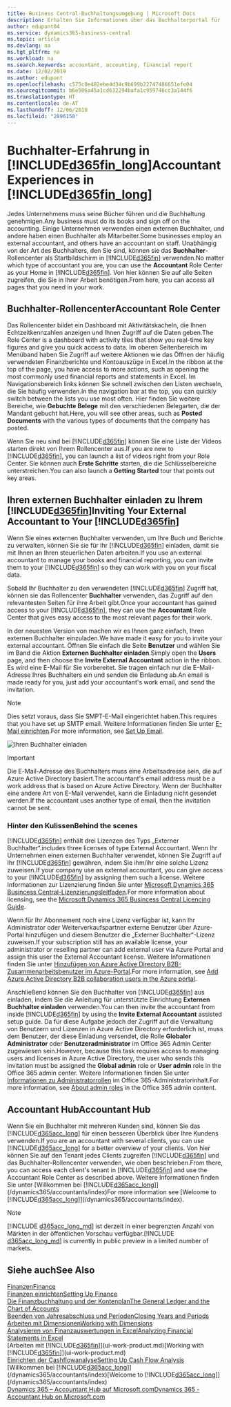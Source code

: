 ```yaml
---
title: Business Central-Buchhaltungsumgebung | Microsoft Docs
description: Erhalten Sie Informationen über das Buchhalterportal für  Business Central. und das Buchhalterrollencenter, das interne und externe Buchhalter im Kundenunternehmen unterstützt.
author: edupont04
ms.service: dynamics365-business-central
ms.topic: article
ms.devlang: na
ms.tgt_pltfrm: na
ms.workload: na
ms.search.keywords: accountant, accounting, financial report
ms.date: 12/02/2019
ms.author: edupont
ms.openlocfilehash: c575c0e482ebe4d34c9b699b22747486651efe04
ms.sourcegitcommit: b6e506a45a1cd632294bafa1c959746cc3a144f6
ms.translationtype: HT
ms.contentlocale: de-AT
ms.lasthandoff: 12/06/2019
ms.locfileid: "2896150"
---
```

# <a name="accountant-experiences-in-included365fin_longincludesd365fin_long_mdmd"></a><span data-ttu-id="ad386-103">Buchhalter-Erfahrung in [!INCLUDE[d365fin_long](includes/d365fin_long_md.md)]</span><span class="sxs-lookup"><span data-stu-id="ad386-103">Accountant Experiences in [!INCLUDE[d365fin_long](includes/d365fin_long_md.md)]</span></span>
<span data-ttu-id="ad386-104">Jedes Unternehmens muss seine Bücher führen und die Buchhaltung genehmigen.</span><span class="sxs-lookup"><span data-stu-id="ad386-104">Any business must do its books and sign off on the accounting.</span></span> <span data-ttu-id="ad386-105">Einige Unternehmen verwenden einen externen Buchhalter, und andere haben einen Buchhalter als Mitarbeiter.</span><span class="sxs-lookup"><span data-stu-id="ad386-105">Some businesses employ an external accountant, and others have an accountant on staff.</span></span> <span data-ttu-id="ad386-106">Unabhängig von der Art des Buchhalters, den Sie sind, können sie das **Buchhalter**-Rollencenter als Startbildschirm in [!INCLUDE[d365fin](includes/d365fin_md.md)] verwenden.</span><span class="sxs-lookup"><span data-stu-id="ad386-106">No matter which type of accountant you are, you can use the **Accountant** Role Center as your Home in [!INCLUDE[d365fin](includes/d365fin_md.md)].</span></span> <span data-ttu-id="ad386-107">Von hier können Sie auf alle Seiten zugreifen, die Sie in Ihrer Arbeit benötigen.</span><span class="sxs-lookup"><span data-stu-id="ad386-107">From here, you can access all pages that you need in your work.</span></span>  

## <a name="accountant-role-center"></a><span data-ttu-id="ad386-108">Buchhalter-Rollencenter</span><span class="sxs-lookup"><span data-stu-id="ad386-108">Accountant Role Center</span></span>
<span data-ttu-id="ad386-109">Das Rollencenter bildet ein Dashboard mit Aktivitätskacheln, die Ihnen Echtzeitkennzahlen anzeigen und Ihnen Zugriff auf die Daten geben.</span><span class="sxs-lookup"><span data-stu-id="ad386-109">The Role Center is a dashboard with activity tiles that show you real-time key figures and give you quick access to data.</span></span> <span data-ttu-id="ad386-110">Im oberen Seitenbereich im Menüband haben Sie Zugriff auf weitere Aktionen wie das Öffnen der häufig verwendeten Finanzberichte und Kontoauszüge in Excel.</span><span class="sxs-lookup"><span data-stu-id="ad386-110">In the ribbon at the top of the page, you have access to more actions, such as opening the most commonly used financial reports and statements in Excel.</span></span> <span data-ttu-id="ad386-111">Im Navigationsbereich links können Sie schnell zwischen den Listen wechseln, die Sie häufig verwenden.</span><span class="sxs-lookup"><span data-stu-id="ad386-111">In the navigation bar at the top, you can quickly switch between the lists you use most often.</span></span> <span data-ttu-id="ad386-112">Hier finden Sie weitere Bereiche, wie **Gebuchte Belege** mit den verschiedenen Belegarten, die der Mandant gebucht hat.</span><span class="sxs-lookup"><span data-stu-id="ad386-112">Here, you will see other areas, such as **Posted Documents** with the various types of documents that the company has posted.</span></span>  

<span data-ttu-id="ad386-113">Wenn Sie neu sind bei [!INCLUDE[d365fin](includes/d365fin_md.md)] können Sie eine Liste der Videos starten direkt von Ihrem Rollencenter aus.</span><span class="sxs-lookup"><span data-stu-id="ad386-113">If you are new to [!INCLUDE[d365fin](includes/d365fin_md.md)], you can launch a list of videos right from your Role Center.</span></span> <span data-ttu-id="ad386-114">Sie können auch **Erste Schritte** starten, die die Schlüsselbereiche unterstreichen.</span><span class="sxs-lookup"><span data-stu-id="ad386-114">You can also launch a **Getting Started** tour that points out key areas.</span></span>  

## <a name="inviteaccountant"></a><span data-ttu-id="ad386-115">Ihren externen Buchhalter einladen zu Ihrem [!INCLUDE[d365fin](includes/d365fin_md.md)]</span><span class="sxs-lookup"><span data-stu-id="ad386-115">Inviting Your External Accountant to Your [!INCLUDE[d365fin](includes/d365fin_md.md)]</span></span>
<span data-ttu-id="ad386-116">Wenn Sie eines externen Buchhalter verwenden, um Ihre Buch und Berichte zu verwalten, können Sie sie für Ihr [!INCLUDE[d365fin](includes/d365fin_md.md)] einladen, damit sie mit Ihnen an Ihren steuerlichen Daten arbeiten.</span><span class="sxs-lookup"><span data-stu-id="ad386-116">If you use an external accountant to manage your books and financial reporting, you can invite them to your [!INCLUDE[d365fin](includes/d365fin_md.md)] so they can work with you on your fiscal data.</span></span>

<span data-ttu-id="ad386-117">Sobald Ihr Buchhalter zu den verwendeten [!INCLUDE[d365fin](includes/d365fin_md.md)] Zugriff hat, können sie das Rollencenter **Buchhalter** verwenden, das Zugriff auf den relevantesten Seiten für ihre Arbeit gibt.</span><span class="sxs-lookup"><span data-stu-id="ad386-117">Once your accountant has gained access to your [!INCLUDE[d365fin](includes/d365fin_md.md)], they can use the **Accountant** Role Center that gives easy access to the most relevant pages for their work.</span></span>  

<span data-ttu-id="ad386-118">In der neuesten Version von machen wir es Ihnen ganz einfach, Ihren externen Buchhalter einzuladen.</span><span class="sxs-lookup"><span data-stu-id="ad386-118">We have made it easy for you to invite your external accountant.</span></span> <span data-ttu-id="ad386-119">Öffnen Sie einfach die Seite **Benutzer** und wählen Sie im Band die Aktion **Externen Buchhalter einladen**.</span><span class="sxs-lookup"><span data-stu-id="ad386-119">Simply open the **Users** page, and then choose the **Invite External Accountant** action in the ribbon.</span></span> <span data-ttu-id="ad386-120">Es wird eine E-Mail für Sie vorbereitet. Sie tragen einfach nur die E-Mail-Adresse Ihres Buchhalters ein und senden die Einladung ab.</span><span class="sxs-lookup"><span data-stu-id="ad386-120">An email is made ready for you, just add your accountant's work email, and send the invitation.</span></span>  
> [!Note]  
> <span data-ttu-id="ad386-121">Dies setzt voraus, dass Sie SMPT-E-Mail eingerichtet haben.</span><span class="sxs-lookup"><span data-stu-id="ad386-121">This requires that you have set up SMTP email.</span></span> <span data-ttu-id="ad386-122">Weitere Informationen finden Sie unter [E-Mail einrichten](admin-how-setup-email.md).</span><span class="sxs-lookup"><span data-stu-id="ad386-122">For more information, see [Set Up Email](admin-how-setup-email.md).</span></span>   

![Ihren Buchhalter einladen](./media/finance-invite-accountant/invite-accountant.png)

> [!IMPORTANT]  
> <span data-ttu-id="ad386-124">Die E-Mail-Adresse des Buchhalters muss eine Arbeitsadresse sein, die auf Azure Active Directory basiert.</span><span class="sxs-lookup"><span data-stu-id="ad386-124">The accountant's email address must be a work address that is based on Azure Active Directory.</span></span> <span data-ttu-id="ad386-125">Wenn der Buchhalter eine andere Art von E-Mail verwendet, kann die Einladung nicht gesendet werden.</span><span class="sxs-lookup"><span data-stu-id="ad386-125">If the accountant uses another type of email, then the invitation cannot be sent.</span></span>  

### <a name="behind-the-scenes"></a><span data-ttu-id="ad386-126">Hinter den Kulissen</span><span class="sxs-lookup"><span data-stu-id="ad386-126">Behind the scenes</span></span>
[!INCLUDE[d365fin](includes/d365fin_md.md)] <span data-ttu-id="ad386-127">enthält drei Lizenzen des Typs „Externer Buchhalter“.</span><span class="sxs-lookup"><span data-stu-id="ad386-127">includes three licenses of type External Accountant.</span></span> <span data-ttu-id="ad386-128">Wenn Ihr Unternehmen einen externen Buchhalter verwendet, können Sie Zugriff auf Ihr [!INCLUDE[d365fin](includes/d365fin_md.md)] gewähren, indem Sie ihm/ihr eine solche Lizenz zuweisen.</span><span class="sxs-lookup"><span data-stu-id="ad386-128">If your company use an external accountant, you can give access to your [!INCLUDE[d365fin](includes/d365fin_md.md)] by assigning them such a license.</span></span> <span data-ttu-id="ad386-129">Weitere Informationen zur Lizenzierung finden Sie unter [Microsoft Dynamics 365 Busincess Central-Lizenzierungsleitfaden](https://go.microsoft.com/fwlink/?LinkId=871590).</span><span class="sxs-lookup"><span data-stu-id="ad386-129">For more information about licensing, see the [Microsoft Dynamics 365 Busincess Central Licencing Guide](https://go.microsoft.com/fwlink/?LinkId=871590).</span></span> 

<span data-ttu-id="ad386-130">Wenn für Ihr Abonnement noch eine Lizenz verfügbar ist, kann Ihr Administrator oder Weiterverkaufspartner externe Benutzer über Azure-Portal hinzufügen und diesem Benutzer die „Externer Buchhalter“-Lizenz zuweisen.</span><span class="sxs-lookup"><span data-stu-id="ad386-130">If your subscription still has an available license, your administrator or reselling partner can add external user via Azure Portal and assign this user the External Accountant license.</span></span> <span data-ttu-id="ad386-131">Weitere Informationen finden Sie unter [Hinzufügen von Azure Active Directory B2B-Zusammenarbeitsbenutzer im Azure-Portal](/azure/active-directory/b2b/add-users-administrator).</span><span class="sxs-lookup"><span data-stu-id="ad386-131">For more information, see [Add Azure Active Directory B2B collaboration users in the Azure portal](/azure/active-directory/b2b/add-users-administrator).</span></span>

<span data-ttu-id="ad386-132">Anschließend können Sie den Buchhalter von [!INCLUDE[d365fin](includes/d365fin_md.md)] aus einladen, indem Sie die Anleitung für unterstützte Einrichtung **Externen Buchhalter einladen** verwenden.</span><span class="sxs-lookup"><span data-stu-id="ad386-132">You can then invite the accountant from inside [!INCLUDE[d365fin](includes/d365fin_md.md)] by using the **Invite External Accountant** assisted setup guide.</span></span> <span data-ttu-id="ad386-133">Da für diese Aufgabe jedoch der Zugriff auf die Verwaltung von Benutzern und Lizenzen in Azure Active Directory erforderlich ist, muss dem Benutzer, der diese Einladung versendet, die Rolle **Globaler Administrator** oder **Benutzeradministrator** im Office 365 Admin Center zugewiesen sein.</span><span class="sxs-lookup"><span data-stu-id="ad386-133">However, because this task requires access to managing users and licenses in Azure Active Directory, the user who sends this invitation must be assigned the **Global admin** role or **User admin** role in the Office 365 admin center.</span></span> <span data-ttu-id="ad386-134">Weitere Informationen finden Sie unter [Informationen zu Administratorrollen](/office365/admin/add-users/about-admin-roles) im Office 365-Administratorinhalt.</span><span class="sxs-lookup"><span data-stu-id="ad386-134">For more information, see [About admin roles](/office365/admin/add-users/about-admin-roles) in the Office 365 admin content.</span></span> 

## <a name="accountant-hub"></a><span data-ttu-id="ad386-135">Accountant Hub</span><span class="sxs-lookup"><span data-stu-id="ad386-135">Accountant Hub</span></span>
<span data-ttu-id="ad386-136">Wenn Sie ein Buchhalter mit mehreren Kunden sind, können Sie das [!INCLUDE[d365acc_long](includes/d365acc_long_md.md)] für einen besseren Überblick über Ihre Kundens verwenden.</span><span class="sxs-lookup"><span data-stu-id="ad386-136">If you are an accountant with several clients, you can use [!INCLUDE[d365acc_long](includes/d365acc_long_md.md)] for a better overview of your clients.</span></span> <span data-ttu-id="ad386-137">Von hier können Sie auf den Tenant jedes Clients zugreifen [!INCLUDE[d365fin](includes/d365fin_md.md)] und das Buchhalter-Rollencenter verwenden, wie oben beschrieben.</span><span class="sxs-lookup"><span data-stu-id="ad386-137">From there, you can access each client's tenant in [!INCLUDE[d365fin](includes/d365fin_md.md)] and use the Accountant Role Center as described above.</span></span> <span data-ttu-id="ad386-138">Weitere Informationen finden Sie unter [Willkommen bei [!INCLUDE[d365acc_long](includes/d365acc_long_md.md)]](/dynamics365/accountants/index)</span><span class="sxs-lookup"><span data-stu-id="ad386-138">For more information see [Welcome to [!INCLUDE[d365acc_long](includes/d365acc_long_md.md)]](/dynamics365/accountants/index).</span></span>  

> [!NOTE]
> <span data-ttu-id="ad386-139">[!INCLUDE [d365acc_long_md](includes/d365acc_long_md.md)] ist derzeit in einer begrenzten Anzahl von Märkten in der öffentlichen Vorschau verfügbar.</span><span class="sxs-lookup"><span data-stu-id="ad386-139">[!INCLUDE [d365acc_long_md](includes/d365acc_long_md.md)] is currently in public preview in a limited number of markets.</span></span>

## <a name="see-also"></a><span data-ttu-id="ad386-140">Siehe auch</span><span class="sxs-lookup"><span data-stu-id="ad386-140">See Also</span></span>
[<span data-ttu-id="ad386-141">Finanzen</span><span class="sxs-lookup"><span data-stu-id="ad386-141">Finance</span></span>](finance.md)  
[<span data-ttu-id="ad386-142">Finanzen einrichten</span><span class="sxs-lookup"><span data-stu-id="ad386-142">Setting Up Finance</span></span>](finance-setup-finance.md)  
[<span data-ttu-id="ad386-143">Die Finanzbuchhaltung und der Kontenplan</span><span class="sxs-lookup"><span data-stu-id="ad386-143">The General Ledger and the Chart of Accounts</span></span>](finance-general-ledger.md)  
[<span data-ttu-id="ad386-144">Beenden von Jahresabschluss und Perioden</span><span class="sxs-lookup"><span data-stu-id="ad386-144">Closing Years and Periods</span></span>](year-close-years-periods.md)  
[<span data-ttu-id="ad386-145">Arbeiten mit Dimensionen</span><span class="sxs-lookup"><span data-stu-id="ad386-145">Working with Dimensions</span></span>](finance-dimensions.md)  
[<span data-ttu-id="ad386-146">Analysieren von Finanzauswertungen in Excel</span><span class="sxs-lookup"><span data-stu-id="ad386-146">Analyzing Financial Statements in Excel</span></span>](finance-analyze-excel.md)  
<span data-ttu-id="ad386-147">[Arbeiten mit [!INCLUDE[d365fin](includes/d365fin_md.md)]](ui-work-product.md)</span><span class="sxs-lookup"><span data-stu-id="ad386-147">[Working with [!INCLUDE[d365fin](includes/d365fin_md.md)]](ui-work-product.md)</span></span>  
[<span data-ttu-id="ad386-148">Einrichten der Cashflowanalyse</span><span class="sxs-lookup"><span data-stu-id="ad386-148">Setting Up Cash Flow Analysis</span></span>](finance-setup-cash-flow-analyses.md)  
<span data-ttu-id="ad386-149">[Willkommen bei [!INCLUDE[d365acc_long](includes/d365acc_long_md.md)]](/dynamics365/accountants/index)</span><span class="sxs-lookup"><span data-stu-id="ad386-149">[Welcome to [!INCLUDE[d365acc_long](includes/d365acc_long_md.md)]](/dynamics365/accountants/index)</span></span>  
[<span data-ttu-id="ad386-150">Dynamics 365 – Accountant Hub auf Microsoft.com</span><span class="sxs-lookup"><span data-stu-id="ad386-150">Dynamics 365 - Accountant Hub on Microsoft.com</span></span>](https://www.microsoft.com/dynamics365/financial-insights-for-accountants)  
